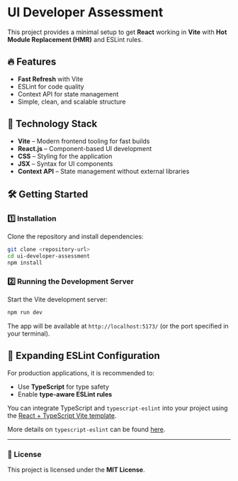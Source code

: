 # UI Developer Assessment  

This project provides a minimal setup to get **React** working in **Vite** with **Hot Module Replacement (HMR)** and ESLint rules.  

## 🔥 Features  

- **Fast Refresh** with Vite  
- ESLint for code quality  
- Context API for state management  
- Simple, clean, and scalable structure  

## 🚀 Technology Stack  

- **Vite** – Modern frontend tooling for fast builds  
- **React.js** – Component-based UI development  
- **CSS** – Styling for the application  
- **JSX** – Syntax for UI components  
- **Context API** – State management without external libraries  

## 🛠️ Getting Started  

### 1️⃣ Installation  

Clone the repository and install dependencies:  

```bash
git clone <repository-url>
cd ui-developer-assessment
npm install
```

### 2️⃣ Running the Development Server  

Start the Vite development server:  

```bash
npm run dev
```

The app will be available at `http://localhost:5173/` (or the port specified in your terminal).  

## 📌 Expanding ESLint Configuration  

For production applications, it is recommended to:  

- Use **TypeScript** for type safety  
- Enable **type-aware ESLint rules**  

You can integrate TypeScript and `typescript-eslint` into your project using the [React + TypeScript Vite template](https://github.com/vitejs/vite/tree/main/packages/create-vite/template-react-ts).  

More details on `typescript-eslint` can be found [here](https://typescript-eslint.io).  

---

### 📄 License  

This project is licensed under the **MIT License**.  
